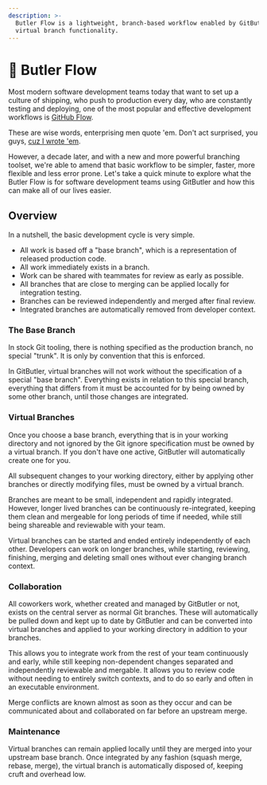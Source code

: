 ```yaml
---
description: >-
  Butler Flow is a lightweight, branch-based workflow enabled by GitButler
  virtual branch functionality.
---
```


# 🍃 Butler Flow

Most modern software development teams today that want to set up a culture of shipping, who push to production every day, who are constantly testing and deploying, one of the most popular and effective development workflows is [GitHub Flow](https://docs.github.com/en/get-started/quickstart/github-flow).

These are wise words, enterprising men quote 'em. Don't act surprised, you guys, [cuz I wrote 'em](https://scottchacon.com/2011/08/31/github-flow.html).

However, a decade later, and with a new and more powerful branching toolset, we're able to amend that basic workflow to be simpler, faster, more flexible and less error prone. Let's take a quick minute to explore what the Butler Flow is for software development teams using GitButler and how this can make all of our lives easier.

## Overview

In a nutshell, the basic development cycle is very simple.

* All work is based off a "base branch", which is a representation of released production code.
* All work immediately exists in a branch.
* Work can be shared with teammates for review as early as possible.
* All branches that are close to merging can be applied locally for integration testing.
* Branches can be reviewed independently and merged after final review.
* Integrated branches are automatically removed from developer context.

### The Base Branch

In stock Git tooling, there is nothing specified as the production branch, no special "trunk". It is only by convention that this is enforced.

In GitButler, virtual branches will not work without the specification of a special "base branch". Everything exists in relation to this special branch, everything that differs from it must be accounted for by being owned by some other branch, until those changes are integrated.

### Virtual Branches

Once you choose a base branch, everything that is in your working directory and not ignored by the Git ignore specification must be owned by a virtual branch. If you don't have one active, GitButler will automatically create one for you.

All subsequent changes to your working directory, either by applying other branches or directly modifying files, must be owned by a virtual branch.

Branches are meant to be small, independent and rapidly integrated. However, longer lived branches can be continuously re-integrated, keeping them clean and mergeable for long periods of time if needed, while still being shareable and reviewable with your team.

Virtual branches can be started and ended entirely independently of each other. Developers can work on longer branches, while starting, reviewing, finishing, merging and deleting small ones without ever changing branch context.

### Collaboration

All coworkers work, whether created and managed by GitButler or not, exists on the central server as normal Git branches. These will automatically be pulled down and kept up to date by GitButler and can be converted into virtual branches and applied to your working directory in addition to your branches.&#x20;

This allows you to integrate work from the rest of your team continuously and early, while still keeping non-dependent changes separated and independently reviewable and mergable. It allows you to review code without needing to entirely switch contexts, and to do so early and often in an executable environment.

Merge conflicts are known almost as soon as they occur and can be communicated about and collaborated on far before an upstream merge.

### Maintenance

Virtual branches can remain applied locally until they are merged into your upstream base branch. Once integrated by any fashion (squash merge, rebase, merge), the virtual branch is automatically disposed of, keeping cruft and overhead low.



